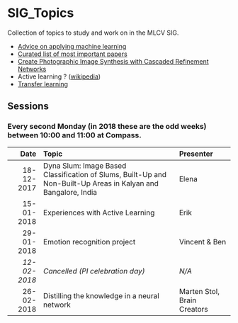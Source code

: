 # SIG_Topics
Collection of topics to study and work on in the MLCV SIG.

* [Advice on applying machine learning](https://github.com/escientists/SIG_Topics/blob/master/advice_on_applying_machine_learning.md)
* [Curated list of most important papers](https://github.com/terryum/awesome-deep-learning-papers)
* [Create Photographic Image Synthesis with Cascaded Refinement Networks](https://github.com/escientists/SIG_Topics/blob/master/Photographic%20Image%20Synthesis%20with%20Cascaded%20Refinement%20Networks)
* Active learning ? ([wikipedia](https://en.wikipedia.org/wiki/Active_learning_(machine_learning)))
* [Transfer learning](https://github.com/escientists/SIG_Topics/blob/master/transfer_learning.md)

## Sessions

### Every second Monday (in 2018 these are the odd weeks) between 10:00 and 11:00 at Compass. 

| Date          | Topic                                      | Presenter  |
| -------------:|:------------------------------------------ |:---------- |
| 18-12-2017    | Dyna Slum: Image Based Classification of Slums, Built-Up and Non-Built-Up Areas in Kalyan and Bangalore, India                                | Elena       |
| 15-01-2018    | Experiences with Active Learning           | Erik       |
| 29-01-2018    | Emotion recognition project                |Vincent & Ben |
| *12-02-2018*  | *Cancelled (PI celebration day)*           |*N/A*       |
| 26-02-2018    | Distilling the knowledge in a neural network |Marten Stol, Brain Creators     |
